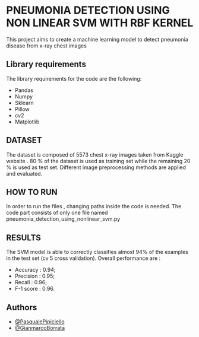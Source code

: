 
# PNEUMONIA DETECTION USING NON LINEAR SVM WITH RBF KERNEL

This project aims to create a machine learning model to detect pneumonia disease from x-ray chest images


## Library requirements
The library requirements for the code are the following:

- Pandas
- Numpy
- Sklearn
- Pillow
- cv2
- Matplotlib



## DATASET

The dataset is composed of 5573 chest x-ray images taken from Kaggle website . 80 % of the dataset is used as training set while the remaining 20 % is used as test set. Different image preprocessing methods are applied and evaluated.


## HOW TO RUN
In order to run the files , changing paths inside the code is needed. The code part consists of only one file named pneumonia_detection_using_nonlinear_svm.py
## RESULTS
The SVM model is able to correctly classifies almost 94% of the examples in the test set (cv 5 cross validation). Overall performance are :
- Accuracy : 0.94;
- Precision : 0.95;
- Recall :  0.96;
- F-1 score  : 0.96.
## Authors

- [@PasqualePipiciello](https://github.com/PasqualePipiciello)
- [@GianmarcoBorrata](https://github.com/GianmarcoBorrata)

